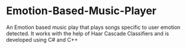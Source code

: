 # Emotion-Based-Music-Player
 An Emotion based music play that plays songs specific to user emotion detected. It works with the help of Haar Cascade Classifiers and is developed using C# and C++
